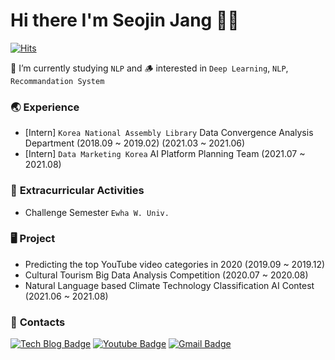 # Hi there I'm Seojin Jang 👋🏻

[![Hits](https://hits.seeyoufarm.com/api/count/incr/badge.svg?url=https%3A%2F%2Fgithub.com%2FSEOJIN-Lab&count_bg=%230079E5&title_bg=%23555555&icon=waze.svg&icon_color=%23FFFFFF&title=hits&edge_flat=false)](https://hits.seeyoufarm.com)

🌱 I’m currently studying ```NLP``` and 🪵 interested in ```Deep Learning```, ```NLP```, ```Recommandation System```

### 🌏 **Experience** 
- [Intern] ```Korea National Assembly Library``` Data Convergence Analysis Department (2018.09 ~ 2019.02) (2021.03 ~ 2021.06) 
- [Intern] ```Data Marketing Korea``` AI Platform Planning Team (2021.07 ~ 2021.08)

### 🔭 **Extracurricular Activities**
- Challenge Semester ```Ewha W. Univ.``` 

### 🖥 **Project**
- Predicting the top YouTube video categories in 2020 (2019.09 ~ 2019.12)
- Cultural Tourism Big Data Analysis Competition (2020.07 ~ 2020.08)
- Natural Language based Climate Technology Classification AI Contest (2021.06 ~ 2021.08)

### 📩 **Contacts**
  [![Tech Blog Badge](http://img.shields.io/badge/-Tech%20blog-blue?style=flat-square&logo=github&link=https://data99analytics-seojin.tistory.com/)](https://data99analytics-seojin.tistory.com/)
  [![Youtube Badge](https://img.shields.io/badge/Youtube-ff0000?style=flat-square&logo=youtube&link=https://www.youtube.com/channel/UCOnajE5U5WRA0i4vczyDNYw)](https://www.youtube.com/channel/UCOnajE5U5WRA0i4vczyDNYw)
  [![Gmail Badge](https://img.shields.io/badge/Gmail-d14836?style=flat-square&logo=Gmail&logoColor=white&link=mailto:jsj131012@gmail.com)](mailto:jsj131012@gmail.com)


<!--
**SEOJIN-Lab/SEOJIN-Lab** is a ✨ _special_ ✨ repository because its `README.md` (this file) appears on your GitHub profile.

Here are some ideas to get you started:

- 🔭 I’m currently working on ...
- 🌱 I’m currently learning ...
- 👯 I’m looking to collaborate on ...
- 🤔 I’m looking for help with ...
- 💬 Ask me about ...
- 📫 How to reach me: ...
- 😄 Pronouns: ...
- ⚡ Fun fact: ...
-->
